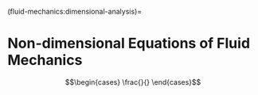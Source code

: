 (fluid-mechanics:dimensional-analysis)=
# Non-dimensional Equations of Fluid Mechanics


$$\begin{cases}
  \frac{}{}
\end{cases}$$


